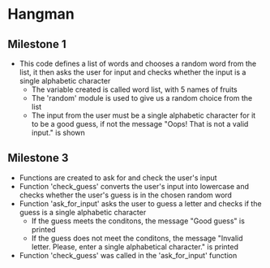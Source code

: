 # Hangman
## Milestone 1
- This code defines a list of words and chooses a random word from the list, it then asks the user for input and checks whether the input is a single alphabetic character
  - The variable created is called word list, with 5 names of fruits
  - The 'random' module is used to give us a random choice from the list
  - The input from the user must be a single alphabetic character for it to be a good guess, if not the message "Oops! That is not a valid input." is shown
  
## Milestone 3
- Functions are created to ask for and check the user's input
- Function 'check_guess' converts the user's input into lowercase and checks whether the user's guess is in the chosen random word
- Function 'ask_for_input' asks the user to guess a letter and checks if the guess is a single alphabetic character
  - If the guess meets the conditons, the message "Good guess" is printed
  - If the guess does not meet the conditons, the message "Invalid letter. Please, enter a single alphabetical character." is printed
- Function 'check_guess' was called in the 'ask_for_input' function
